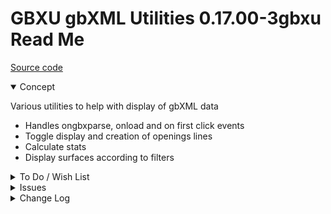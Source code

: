 # GBXU gbXML Utilities 0.17.00-3gbxu Read Me

[Source code]( https://github.com/ladybug-tools/spider-gbxml-tools/tree/master/spider-gbxml-viewer/v-0-17-00/js-core-gbxml )

<details open >

<summary>Concept</summary>

Various utilities to help with display of gbXML data

* Handles ongbxparse, onload and on first click events
* Toggle display and creation of openings lines
* Calculate stats
* Display surfaces according to filters


</details>

<details>

<summary>To Do / Wish List</summary>


</details>

<details>

<summary>Issues</summary>


</details>

<details>

<summary>Change Log</summary>

### 2019-07-15 ~ Theo

0.17.00-3gbxu

* R - GBXU.js: Rejig handling of edges and openings

### 2019-07-10 ~ Theo

0.17.00-3gbxu

* F - GBXU.js: Much better init control
	* Separate onload and onclick functions
* F - GBXU.js: better handling stats
* F - GBXU.js: Better axes and ground toggling

### 2019-07-10 ~ Theo

0.17.00-1gbxu

* C - GBXU.md: First commit

</details>